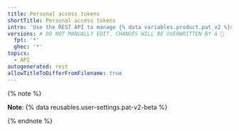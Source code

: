 ```yaml
---
title: Personal access tokens
shortTitle: Personal access tokens
intro: 'Use the REST API to manage {% data variables.product.pat_v2 %}s.'
versions: # DO NOT MANUALLY EDIT. CHANGES WILL BE OVERWRITTEN BY A 🤖
  fpt: '*'
  ghec: '*'
topics:
  - API
autogenerated: rest
allowTitleToDifferFromFilename: true
---
```


{% note %}

**Note**: {% data reusables.user-settings.pat-v2-beta %}

{% endnote %}

<!-- Content after this section is automatically generated -->
